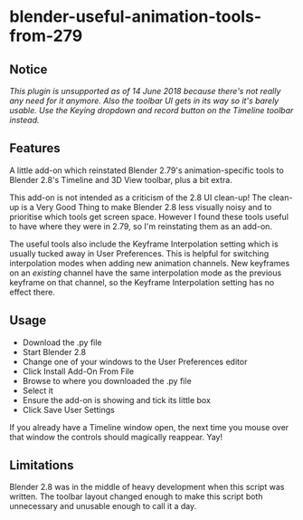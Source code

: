 # blender-useful-animation-tools-from-279

## Notice

*This plugin is unsupported as of 14 June 2018 because there's not really any need for it anymore. Also the toolbar UI gets in its way so it's barely usable. Use the Keying dropdown and record button on the Timeline toolbar instead.*

## Features 

A little add-on which reinstated Blender 2.79's animation-specific tools to Blender 2.8's Timeline and 3D View toolbar, plus a bit extra.

This add-on is not intended as a criticism of the 2.8 UI clean-up! The clean-up is a Very Good Thing to make Blender 2.8 less visually noisy and to prioritise which tools get screen space. However I found these tools useful to have where they were in 2.79, so I'm reinstating them as an add-on.

The useful tools also include the Keyframe Interpolation setting which is usually tucked away in User Preferences. This is helpful for switching interpolation modes when adding new animation channels. New keyframes on an _existing_ channel have the same interpolation mode as the previous keyframe on that channel, so the Keyframe Interpolation setting has no effect there.

## Usage

* Download the .py file
* Start Blender 2.8
* Change one of your windows to the User Preferences editor
* Click Install Add-On From File
* Browse to where you downloaded the .py file
* Select it
* Ensure the add-on is showing and tick its little box
* Click Save User Settings

If you already have a Timeline window open, the next time you mouse over that window the controls should magically reappear. Yay!

## Limitations

Blender 2.8 was in the middle of heavy development when this script was written. The toolbar layout changed enough to make this script both unnecessary and unusable enough to call it a day.